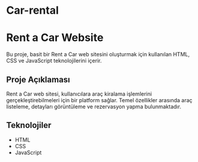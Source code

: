 # Car-rental
# Rent a Car Website

Bu proje, basit bir Rent a Car web sitesini oluşturmak için kullanılan HTML, CSS ve JavaScript teknolojilerini içerir.

## Proje Açıklaması

Rent a Car web sitesi, kullanıcılara araç kiralama işlemlerini gerçekleştirebilmeleri için bir platform sağlar. Temel özellikler arasında araç listeleme, detayları görüntüleme ve rezervasyon yapma bulunmaktadır.

## Teknolojiler

- HTML
- CSS
- JavaScript


